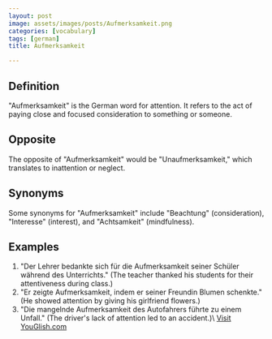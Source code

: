 ```yaml
---
layout: post
image: assets/images/posts/Aufmerksamkeit.png
categories: [vocabulary]
tags: [german]
title: Aufmerksamkeit

---
```


## Definition
"Aufmerksamkeit" is the German word for attention. It refers to the act of paying close and focused consideration to something or someone.

## Opposite
The opposite of "Aufmerksamkeit" would be "Unaufmerksamkeit," which translates to inattention or neglect.

## Synonyms
Some synonyms for "Aufmerksamkeit" include "Beachtung" (consideration), "Interesse" (interest), and "Achtsamkeit" (mindfulness).

## Examples
1. "Der Lehrer bedankte sich für die Aufmerksamkeit seiner Schüler während des Unterrichts." (The teacher thanked his students for their attentiveness during class.)
2. "Er zeigte Aufmerksamkeit, indem er seiner Freundin Blumen schenkte." (He showed attention by giving his girlfriend flowers.)
3. "Die mangelnde Aufmerksamkeit des Autofahrers führte zu einem Unfall." (The driver's lack of attention led to an accident.)\ <a id="yg-widget-0" class="youglish-widget" data-query="Aufmerksamkeit" data-lang="german" data-components="8412" data-auto-start="0" data-bkg-color="theme_light" data-title="How%20to%20pronounce%20Aufmerksamkeit%20in%20German"  rel="nofollow" href="https://youglish.com">Visit YouGlish.com</a><script async src="https://youglish.com/public/emb/widget.js" charset="utf-8"></script>